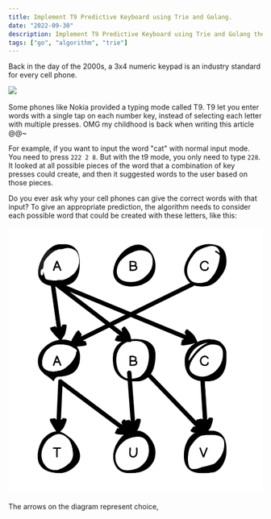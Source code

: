 ```yaml
---
title: Implement T9 Predictive Keyboard using Trie and Golang.
date: "2022-09-30"
description: Implement T9 Predictive Keyboard using Trie and Golang the simple way.
tags: ["go", "algorithm", "trie"]
---
```



Back in the day of the 2000s, a 3x4 numeric keypad is an industry standard for every cell phone. 

![](https://assets.leetcode.com/uploads/2022/03/15/1200px-telephone-keypad2svg.png)


Some phones like Nokia provided a typing mode called T9. T9 let you enter words with a single tap on each number key, instead of selecting each letter with multiple presses. OMG my childhood is back when writing this article @@~

For example, if you want to input the word "cat" with normal input mode. You need to press `222 2 8`.
But with the t9 mode, you only need to type `228`. It looked at all possible pieces of the word that a combination of key presses could create, and then it suggested words to the user based on those pieces.

Do you ever ask why your cell phones can give the correct words with that input? 
To give an appropriate prediction, the algorithm needs to consider each possible word that could be created with these letters, like this:

![diagram1](./diagram1.png)

The arrows on the diagram represent choice, 